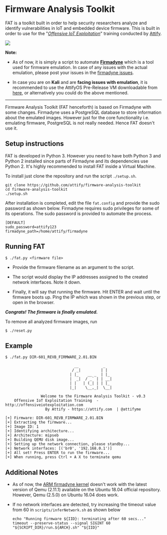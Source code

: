 # Firmware Analysis Toolkit 

FAT is a toolkit built in order to help security researchers analyze and identify vulnerabilities in IoT and embedded device firmware. This is built in order to use for the "*[Offensive IoT Exploitation](https://www.attify-store.com/collections/training/products/offensive-iot-exploitation)*" training conducted by [Attify](https://attify.com). 

[![](https://i.ibb.co/zP9htYK/offensive-iot-exploitation-attify-embedded-hacking.png)](https://www.attify-store.com/collections/training/products/offensive-iot-exploitation)

**Note:**

+ As of now, it is simply a script to automate **[Firmadyne](https://github.com/firmadyne/firmadyne)** which is a tool used for firmware emulation. In case of any issues with the actual emulation, please post your issues in the [firmadyne issues](https://github.com/firmadyne/firmadyne/issues).  

+ In case you are on **Kali** and are **facing issues with emulation**, it is recommended to use the AttifyOS Pre-Release VM downloadable from [here](http://tinyurl.com/attifyos), or alternatively you could do the above mentioned.  

---

Firmware Analysis Toolkit (FAT henceforth) is based on Firmadyne with some changes. Firmadyne uses a PostgreSQL database to store information about the emulated images. However just for the core functionality i.e. emulating firmware, PostgreSQL is not really needed. Hence FAT doesn't use it.

## Setup instructions 

FAT is developed in Python 3. However you need to have both Python 3 and Python 2 installed since parts of Firmadyne and its dependencies use Python 2. It's highly recommended to install FAT inside a Virtual Machine.

To install just clone the repository and run the script `./setup.sh`.

```
git clone https://github.com/attify/firmware-analysis-toolkit
cd firmware-analysis-toolkit
./setup.sh
```

After installation is completed, edit the file `fat.config` and provide the sudo password as shown below. Firmadyne requires sudo privileges for some of its operations. The sudo password is provided to automate the process.

```
[DEFAULT]
sudo_password=attify123
firmadyne_path=/home/attify/firmadyne
```

## Running FAT 

```
$ ./fat.py <firmware file>
```

+ Provide the firmware filename as an argument to the script.

+ The script would display the IP addresses assigned to the created network interfaces. Note it down.

+ Finally, it will say that running the firmware. Hit ENTER and wait until the firmware boots up. Ping the IP which was shown in the previous step, or open in the browser. 

***Congrats! The firmware is finally emulated.***

To remove all analyzed firmware images, run

```
$ ./reset.py
```

## Example

```
$ ./fat.py DIR-601_REVB_FIRMWARE_2.01.BIN 

                               __           _   
                              / _|         | |  
                             | |_    __ _  | |_ 
                             |  _|  / _` | | __|
                             | |   | (_| | | |_ 
                             |_|    \__,_|  \__|                    
                    
                Welcome to the Firmware Analysis Toolkit - v0.3
    Offensive IoT Exploitation Training  - http://offensiveiotexploitation.com
                  By Attify - https://attify.com  | @attifyme
    
[+] Firmware: DIR-601_REVB_FIRMWARE_2.01.BIN
[+] Extracting the firmware...
[+] Image ID: 1
[+] Identifying architecture...
[+] Architecture: mipseb
[+] Building QEMU disk image...
[+] Setting up the network connection, please standby...
[+] Network interfaces: [('br0', '192.168.0.1')]
[+] All set! Press ENTER to run the firmware...
[+] When running, press Ctrl + A X to terminate qemu
```

## Additional Notes

- As of now, the [ARM firmadyne kernel](https://github.com/firmadyne/kernel-v4.1) doesn't work with the latest version of Qemu (2.11.1) available on the Ubuntu 18.04 official repository. However, Qemu (2.5.0) on Ubuntu 16.04 does work.

- If no network interfaces are detected, try increasing the timeout value from 60 in `scripts/inferNetwork.sh` as shown below
    ```
    echo "Running firmware ${IID}: terminating after 60 secs..."
    timeout --preserve-status --signal SIGINT 60 "${SCRIPT_DIR}/run.${ARCH}.sh" "${IID}"
    ```

